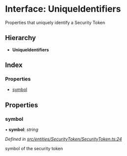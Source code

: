 # Interface: UniqueIdentifiers

Properties that uniquely identify a Security Token

## Hierarchy

- **UniqueIdentifiers**

## Index

### Properties

- [symbol](_entities_securitytoken_securitytoken_.uniqueidentifiers.md#symbol)

## Properties

### symbol

• **symbol**: _string_

_Defined in [src/entities/SecurityToken/SecurityToken.ts:24](https://github.com/PolymathNetwork/polymath-sdk/blob/c47ae7a/src/entities/SecurityToken/SecurityToken.ts#L24)_

symbol of the security token
